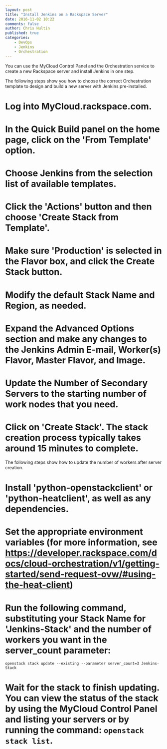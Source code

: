 ```yaml
---
layout: post
title: "Install Jenkins on a Rackspace Server"
date: 2016-11-02 10:22
comments: false
author: Chris Hultin
published: true
categories:
    - DevOps
    - Jenkins
    - Orchestration
---
```


You can use the MyCloud Control Panel and the Orchestration service to create a new Rackspace server and install Jenkins in one step.

<!-- more -->

The following steps show you how to choose the correct Orchestration template to design and build a new server with Jenkins pre-installed.

# Log into MyCloud.rackspace.com.
# In the Quick Build panel on the home page, click on the 'From Template' option.
# Choose Jenkins from the selection list of available templates.
# Click the 'Actions' button and then choose 'Create Stack from Template'.
# Make sure 'Production' is selected in the Flavor box, and click the Create Stack button.
# Modify the default Stack Name and Region, as needed.
# Expand the Advanced Options section and make any changes to the Jenkins Admin E-mail, Worker(s) Flavor, Master Flavor, and Image.
# Update the Number of Secondary Servers to the starting number of work nodes that you need.
# Click on 'Create Stack'.  The stack creation process typically takes around 15 minutes to complete.

The following steps show how to update the number of workers after server creation.

# Install 'python-openstackclient' or 'python-heatclient', as well as any dependencies.
# Set the appropriate environment variables (for more information, see https://developer.rackspace.com/docs/cloud-orchestration/v1/getting-started/send-request-ovw/#using-the-heat-client)
# Run the following command, substituting your Stack Name for 'Jenkins-Stack' and the number of workers you want in the server_count parameter:
```
openstack stack update --existing --parameter server_count=3 Jenkins-Stack
```
# Wait for the stack to finish updating. You can view the status of the stack by using the MyCloud Control Panel and listing your servers or by running the command: `openstack stack list`.
